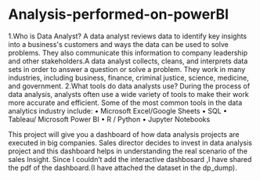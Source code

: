 # Analysis-performed-on-powerBI
1.Who is Data Analyst?
	A data analyst reviews data to identify key insights into a business's customers and ways the data can be used to solve problems. They also communicate this information to company leadership and other stakeholders.A data analyst collects, cleans, and interprets data sets in order to answer a question or solve a problem. They work in many industries, including business, finance, criminal justice, science, medicine, and government.
2.What tools do data analysts use?
During the process of data analysis, analysts often use a wide variety of tools to make their work more accurate and efficient. Some of the most common tools in the data analytics industry include:
•	Microsoft Excel/Google Sheets
•	SQL
•	Tableau/ Microsoft Power BI
•	R / Python
•	Jupyter Notebooks



This project will give you a dashboard of how data analysis projects are executed in big companies. Sales director decides to invest in data analysis project  and this dashboard helps in understanding the real scenario of the sales Insight.
Since I couldn’t add the interactive dashbosard ,I have shared the pdf of the dashboard.(I have attached the dataset in the dp_dump).

